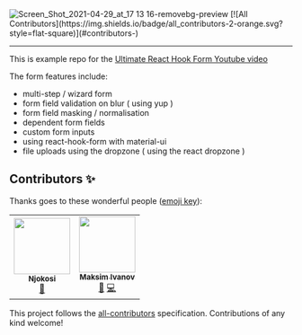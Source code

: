 <img alt="Screen_Shot_2021-04-29_at_17 13 16-removebg-preview" src="https://user-images.githubusercontent.com/450319/116574769-54aa1100-a90e-11eb-8e22-77e5cdec6d6c.png">
<!-- ALL-CONTRIBUTORS-BADGE:START - Do not remove or modify this section -->
[![All Contributors](https://img.shields.io/badge/all_contributors-2-orange.svg?style=flat-square)](#contributors-)
<!-- ALL-CONTRIBUTORS-BADGE:END -->

---

This is example repo for the [Ultimate React Hook Form Youtube video](https://www.youtube.com/watch?v=U-iz8b4RExA)

The form features include:

- multi-step / wizard form
- form field validation on blur ( using yup )
- form field masking / normalisation
- dependent form fields
- custom form inputs
- using react-hook-form with material-ui
- file uploads using the dropzone ( using the react dropzone )

## Contributors ✨

Thanks goes to these wonderful people ([emoji key](https://allcontributors.org/docs/en/emoji-key)):

<!-- ALL-CONTRIBUTORS-LIST:START - Do not remove or modify this section -->
<!-- prettier-ignore-start -->
<!-- markdownlint-disable -->
<table>
  <tr>
    <td align="center"><a href="https://github.com/Njokosi"><img src="https://avatars.githubusercontent.com/u/75541922?v=4?s=100" width="100px;" alt=""/><br /><sub><b>Njokosi</b></sub></a><br /><a href="https://github.com/satansdeer/ultimate-react-hook-form-form/issues?q=author%3ANjokosi" title="Bug reports">🐛</a></td>
    <td align="center"><a href="http://maksimivanov.com"><img src="https://avatars.githubusercontent.com/u/450319?v=4?s=100" width="100px;" alt=""/><br /><sub><b>Maksim Ivanov</b></sub></a><br /><a href="#maintenance-satansdeer" title="Maintenance">🚧</a> <a href="https://github.com/satansdeer/ultimate-react-hook-form-form/commits?author=satansdeer" title="Code">💻</a></td>
  </tr>
</table>

<!-- markdownlint-restore -->
<!-- prettier-ignore-end -->

<!-- ALL-CONTRIBUTORS-LIST:END -->

This project follows the [all-contributors](https://github.com/all-contributors/all-contributors) specification. Contributions of any kind welcome!